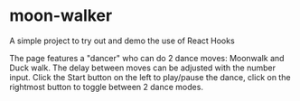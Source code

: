 # moon-walker
A simple project to try out and demo the use of React Hooks

The page features a "dancer" who can do 2 dance moves: Moonwalk and Duck walk. The delay between moves can be adjusted with the number input. Click the Start button on the left to play/pause the dance, click on the rightmost button to toggle between 2 dance modes.
